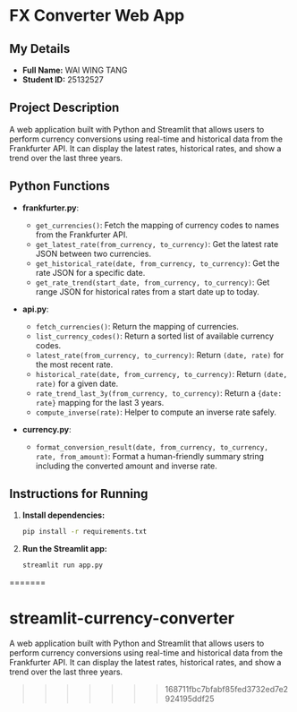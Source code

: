 # FX Converter Web App

## My Details
- **Full Name:** WAI WING TANG
- **Student ID:** 25132527

## Project Description
A web application built with Python and Streamlit that allows users to perform currency conversions using real-time and historical data from the Frankfurter API. It can display the latest rates, historical rates, and show a trend over the last three years.

## Python Functions
- **frankfurter.py**:
  - `get_currencies()`: Fetch the mapping of currency codes to names from the Frankfurter API.
  - `get_latest_rate(from_currency, to_currency)`: Get the latest rate JSON between two currencies.
  - `get_historical_rate(date, from_currency, to_currency)`: Get the rate JSON for a specific date.
  - `get_rate_trend(start_date, from_currency, to_currency)`: Get range JSON for historical rates from a start date up to today.

- **api.py**:
  - `fetch_currencies()`: Return the mapping of currencies.
  - `list_currency_codes()`: Return a sorted list of available currency codes.
  - `latest_rate(from_currency, to_currency)`: Return `(date, rate)` for the most recent rate.
  - `historical_rate(date, from_currency, to_currency)`: Return `(date, rate)` for a given date.
  - `rate_trend_last_3y(from_currency, to_currency)`: Return a `{date: rate}` mapping for the last 3 years.
  - `compute_inverse(rate)`: Helper to compute an inverse rate safely.

- **currency.py**:
  - `format_conversion_result(date, from_currency, to_currency, rate, from_amount)`: Format a human-friendly summary string including the converted amount and inverse rate.

## Instructions for Running
1. **Install dependencies:**
   ```bash
   pip install -r requirements.txt
   ```
2. **Run the Streamlit app:**
   ```bash
   streamlit run app.py
   ```
=======
# streamlit-currency-converter
A web application built with Python and Streamlit that allows users to perform currency conversions using real-time and historical data from the Frankfurter API. It can display the latest rates, historical rates, and show a trend over the last three years.
>>>>>>> 168711fbc7bfabf85fed3732ed7e2924195ddf25
